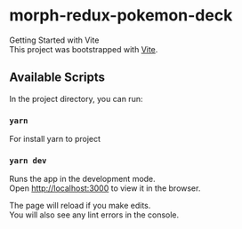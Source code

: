 # morph-redux-pokemon-deck

Getting Started with Vite \
This project was bootstrapped with [Vite](https://vitejs.dev/guide/).

## Available Scripts

In the project directory, you can run:

### `yarn`

For install yarn to project

### `yarn dev`

Runs the app in the development mode.\
Open [http://localhost:3000](http://localhost:3000) to view it in the browser.

The page will reload if you make edits.\
You will also see any lint errors in the console.
